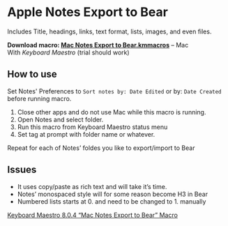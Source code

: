 # Apple Notes Export to Bear
Includes Title, headings, links, text format, lists, images, and even files.

**Download macro:  [Mac Notes Export to Bear.kmmacros](https://forum.keyboardmaestro.com/uploads/default/original/3X/e/0/e0af9b09dac47a44725e22fbe382a04e11bde021.kmmacros)** – Mac   
With *Keyboard Maestro* (trial should work) 

## How to use
Set Notes' Preferences to `Sort notes by: Date Edited` or by: `Date Created` before running macro.

1. Close other apps and do not use Mac while this macro is running.
2. Open Notes and select folder.
3. Run this macro from Keyboard Maestro status menu
4. Set tag at prompt with folder name or whatever.

Repeat for each of Notes’ foldes you like to export/import to Bear

## Issues
* It uses copy/paste as rich text and will take it’s time.
* Notes’ monospaced style will for some reason become H3 in Bear
* Numbered lists starts at 0. and need to be changed to 1. manually

[Keyboard Maestro 8.0.4 “Mac Notes Export to Bear” Macro](https://forum.keyboardmaestro.com/t/keyboard-maestro-8-0-4-mac-notes-export-to-bear-macro/9412)
